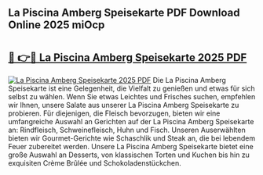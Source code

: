 ## La Piscina Amberg Speisekarte PDF Download Online 2025 miOcp

# <h2><a href="http://gc6xkp.nevu.top/?p=La+Piscina+Amberg+Speisekarte">🔗 👉🔴 La Piscina Amberg Speisekarte 2025 PDF</a></h2>

[![La Piscina Amberg Speisekarte 2025 PDF](https://i.imgur.com/dBaPXMq.png)](http://gc6xkp.nevu.top/?p=La+Piscina+Amberg+Speisekarte)
Die La Piscina Amberg Speisekarte ist eine Gelegenheit, die Vielfalt zu genießen und etwas für sich selbst zu wählen. Wenn Sie etwas Leichtes und Frisches suchen, empfehlen wir Ihnen, unsere Salate aus unserer La Piscina Amberg Speisekarte zu probieren. Für diejenigen, die Fleisch bevorzugen, bieten wir eine umfangreiche Auswahl an Gerichten auf der La Piscina Amberg Speisekarte an: Rindfleisch, Schweinefleisch, Huhn und Fisch. Unseren Auserwählten bieten wir Gourmet-Gerichte wie Schaschlik und Steak an, die bei lebendem Feuer zubereitet werden. Unsere La Piscina Amberg Speisekarte bietet eine große Auswahl an Desserts, von klassischen Torten und Kuchen bis hin zu exquisiten Crème Brûlée und Schokoladenstückchen.
